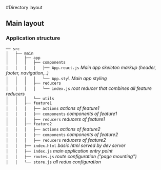 #Directory layout
## Main layout

### Application structure 

```── src```    
```│   ├── main```   
```│   │   ├── app```   
```│   │   │   ├── components```    
```│   │   │   │   ├── App.react.js``` *Main app skeleton markup (header, footer, navigation,..)*  
```│   │   │   │   └── App.styl``` *Main app styling*  
```│   │   │   ├── reducers```    
```│   │   │   │   └── index.js``` *root reducer that combines all feature reducers*   
```│   │   │   └── utils```   
```│   │   ├── feature1```    
```│   │   │   ├── actions``` *actions of feature1*    
```│   │   │   ├── components```  *components of feature1*    
```│   │   │   ├── reducers``` *reducers of feature1*  
```│   │   ├── feature2```   
```│   │   │   ├── actions``` *actions of feature2*    
```│   │   │   ├── components```  *components of feature2*       
```│   │   │   ├── reducers``` *reducers of feature2*     
```│   │   ├── index.html``` *basic html served by dev server*   
```│   │   ├── index.js``` *main application entry point*   
```│   │   ├── routes.js``` *route configuration ("page mounting")*  
```│   │   └── store.js``` *all redux configuration*   
